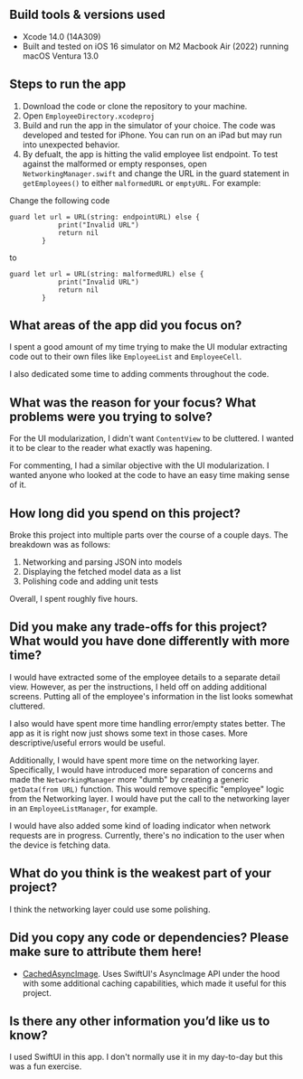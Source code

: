 ## Build tools & versions used
* Xcode 14.0 (14A309)
* Built and tested on iOS 16 simulator on M2 Macbook Air (2022) running macOS Ventura 13.0

## Steps to run the app
1. Download the code or clone the repository to your machine.
2. Open `EmployeeDirectory.xcodeproj`
3. Build and run the app in the simulator of your choice. The code was developed and tested for iPhone. You can run on an iPad but may run into unexpected behavior.
4. By defualt, the app is hitting the valid employee list endpoint. To test against the malformed or empty responses, open `NetworkingManager.swift` and change the URL in the guard statement in `getEmployees()` to either `malformedURL` or `emptyURL`. For example:

Change the following code
```
guard let url = URL(string: endpointURL) else {
            print("Invalid URL")
            return nil
        }
```
to

```
guard let url = URL(string: malformedURL) else {
            print("Invalid URL")
            return nil
        }
```
## What areas of the app did you focus on?
I spent a good amount of my time trying to make the UI modular extracting code out to their own files like `EmployeeList` and `EmployeeCell`.

I also dedicated some time to adding comments throughout the code.

## What was the reason for your focus? What problems were you trying to solve?
For the UI modularization, I didn't want `ContentView` to be cluttered. I wanted it to be clear to the reader what exactly was hapening.

For commenting, I had a similar objective with the UI modularization. I wanted anyone who looked at the code to have an easy time making sense of it.

## How long did you spend on this project?
Broke this project into multiple parts over the course of a couple days. The breakdown was as follows:
1. Networking and parsing JSON into models
2. Displaying the fetched model data as a list
3. Polishing code and adding unit tests

Overall, I spent roughly five hours.

## Did you make any trade-offs for this project? What would you have done differently with more time?
I would have extracted some of the employee details to a separate detail view. However, as per the instructions, I held off on adding additional screens. Putting all of the employee's information in the list looks somewhat cluttered.

I also would have spent more time handling error/empty states better. The app as it is right now just shows some text in those cases. More descriptive/useful errors would be useful.

Additionally, I would have spent more time on the networking layer. Specifically, I would have introduced more separation of concerns and made the `NetworkingManager` more "dumb" by creating a generic `getData(from URL)` function. This would remove specific "employee" logic from the Networking layer. I would have put the call to the networking layer in an `EmployeeListManager`, for example.

I would have also added some kind of loading indicator when network requests are in progress. Currently, there's no indication to the user when the device is fetching data.

## What do you think is the weakest part of your project?
I think the networking layer could use some polishing.

## Did you copy any code or dependencies? Please make sure to attribute them here!
* [CachedAsyncImage](https://github.com/lorenzofiamingo/swiftui-cached-async-image). Uses SwiftUI's AsyncImage API under the hood with some additional caching capabilities, which made it useful for this project.

## Is there any other information you’d like us to know?
I used SwiftUI in this app. I don't normally use it in my day-to-day but this was a fun exercise.